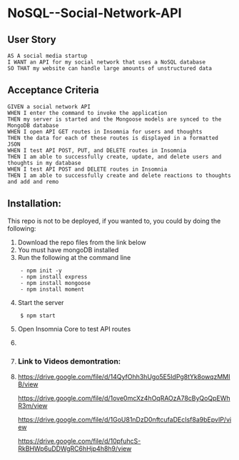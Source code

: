 # NoSQL--Social-Network-API

## User Story
```
AS A social media startup
I WANT an API for my social network that uses a NoSQL database
SO THAT my website can handle large amounts of unstructured data
```


## Acceptance Criteria
```
GIVEN a social network API
WHEN I enter the command to invoke the application
THEN my server is started and the Mongoose models are synced to the MongoDB database
WHEN I open API GET routes in Insomnia for users and thoughts
THEN the data for each of these routes is displayed in a formatted JSON
WHEN I test API POST, PUT, and DELETE routes in Insomnia
THEN I am able to successfully create, update, and delete users and thoughts in my database
WHEN I test API POST and DELETE routes in Insomnia
THEN I am able to successfully create and delete reactions to thoughts and add and remo
```

## Installation:
This repo is not to be deployed, if you wanted to, you could by doing the following:  
1. Download the repo files from the link below
2. You must have mongoDB installed
3. Run the following at the command line
```
    - npm init -y
    - npm install express
    - npm install mongoose
    - npm install moment
```
4. Start the server
```
    $ npm start
```
5. Open Insomnia Core to test API routes
6. 
7. ### Link to Videos demontration: 

8. https://drive.google.com/file/d/14QyfOhh3hUgo5E5IdPg8tYk8owqzMMIB/view

   https://drive.google.com/file/d/1ove0mcXz4hOqRAOzA78cByQoQpEWhR3m/view

   https://drive.google.com/file/d/1GoU81nDzD0nftcufaDEcIsf8a9bEpvIP/view

   https://drive.google.com/file/d/10pfuhcS-RkBHWp6uDDWgRC6hHjp4h8h9/view
                                   


